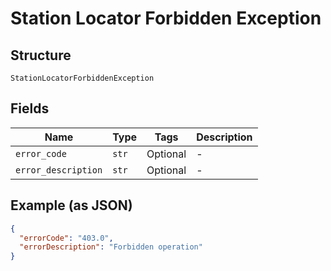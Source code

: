 
# Station Locator Forbidden Exception

## Structure

`StationLocatorForbiddenException`

## Fields

| Name | Type | Tags | Description |
|  --- | --- | --- | --- |
| `error_code` | `str` | Optional | - |
| `error_description` | `str` | Optional | - |

## Example (as JSON)

```json
{
  "errorCode": "403.0",
  "errorDescription": "Forbidden operation"
}
```

